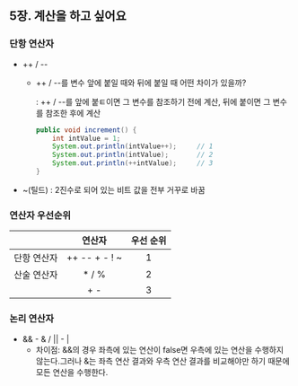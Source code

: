 ## 5장. 계산을 하고 싶어요

### 단항 연산자

* ++ / --

  * ++ / --를 변수 앞에 붙일 때와 뒤에 붙일 때 어떤 차이가 있을까?

    : ++ / --를 앞에 붙ㅌ이면 그 변수를 참조하기 전에 계산, 뒤에 붙이면 그 변수를 참조한 후에 계산

    ~~~ java
    public void increment() {
        int intValue = 1;
        System.out.println(intValue++);		// 1
        System.out.println(intValue);		// 2
        System.out.println(++intValue);		// 3
    }
    ~~~

* ~(틸드) : 2진수로 되어 있는 비트 값을 전부 거꾸로 바꿈



### 연산자 우선순위

|             |       연산자       | 우선 순위 |
| :---------: | :----------------: | :-------: |
| 단항 연산자 | ++  --  +  -  !  ~ |     1     |
| 산술 연산자 |      *  /  %       |     2     |
|             |        + -         |     3     |



### 논리 연산자

* && - & / || - |
  * 차이점: &&의 경우 좌측에 있는 연산이 false면 우측에 있는 연산을 수행하지 않는다.그러나 &는 좌측 연산 결과와 우측 연산 결과를 비교해야만 하기 때문에 모든 연산을 수행한다.